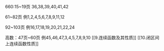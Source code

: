 660:15~19页
	36,38,39,40,41,42

61~82页
	例1,2,4,5,6,7,8,9,11,12

92~103页
例16,17,18,19,20,21,22,24

高数：47页~60页
例45,46,47,3,4,5,7,8,9,10
[[9.连续函数及其性质]]
[[10.闭区间上连续函数性质]]